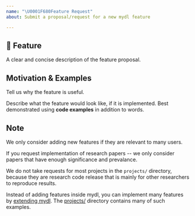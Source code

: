 ```yaml
---
name: "\U0001F680Feature Request"
about: Submit a proposal/request for a new mydl feature

---
```


## 🚀 Feature
A clear and concise description of the feature proposal.


## Motivation & Examples

Tell us why the feature is useful.

Describe what the feature would look like, if it is implemented.
Best demonstrated using **code examples** in addition to words.

## Note

We only consider adding new features if they are relevant to many users.

If you request implementation of research papers --
we only consider papers that have enough significance and prevalance.

We do not take requests for most projects in the `projects/` directory,
because they are research code release that is mainly for other researchers to reproduce results.

Instead of adding features inside mydl,
you can implement many features by [extending mydl](https://mydl.readthedocs.io/tutorials/extend.html).
The [projects/](https://github.com/facebookresearch/mydl/tree/master/projects/) directory
contains many of such examples.

